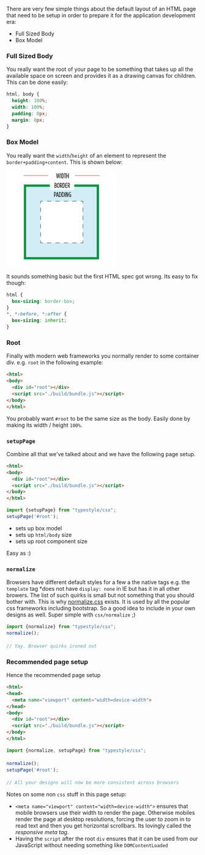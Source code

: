 There are very few simple things about the default layout of an HTML page that need to be setup in order to prepare it for the application development era:

* Full Sized Body
* Box Model

### Full Sized Body
You really want the root of your page to be something that takes up all the available space on screen and provides it as a drawing canvas for children. This can be done easily:

```css
html, body {
  height: 100%;
  width: 100%;
  padding: 0px;
  margin: 0px;
}
```

### Box Model
You really want the `width`/`height` of an element to represent the `border+padding+content`. This is shown below:

![](/images/book/borderbox.png)

It sounds something basic but the first HTML spec got wrong. Its easy to fix though:

```css
html {
  box-sizing: border-box;
}
*, *:before, *:after {
  box-sizing: inherit;
}
```

### Root
Finally with modern web frameworks you normally render to some container div. e.g. `root` in the following example:

```html
<html>
<body>
  <div id="root"></div>
  <script src="./build/bundle.js"></script>
</body>
</html>
```

You probably want `#root` to be the same size as the body. Easily done by making its width / height `100%`.

### `setupPage`
Combine all that we've talked about and we have the following page setup.

```html
<html>
<body>
  <div id="root"></div>
  <script src="./build/bundle.js"></script>
</body>
</html>
```

```ts
import {setupPage} from "typestyle/csx";
setupPage('#root');
```

* sets up box model
* sets up `html/body` size
* sets up root component size

Easy as :)

### `normalize`
Browsers have different default styles for a few a the native tags e.g. the `template` tag *does not have `display: none` in IE but has it in all other browers. The list of such quirks is small but not something that you should bother with. This is why [normalize.css] exists. It is used by all the popular css frameworks including bootstrap. So a good idea to include in your own designs as well. Super simple with `csx/normalize` ;)

```ts
import {normalize} from "typestyle/csx";
normalize();

// Yay. Browser quirks ironed out
```

### Recommended page setup

Hence the recommended page setup

```html
<html>
<head>
  <meta name="viewport" content="width=device-width">
</head>
<body>
  <div id="root"></div>
  <script src="./build/bundle.js"></script>
</body>
</html>
```

```ts
import {normalize, setupPage} from "typestyle/csx";

normalize();
setupPage('#root');

// All your designs will now be more consistent across browsers
```

Notes on some non `css` stuff in this page setup: 
* `<meta name="viewport" content="width=device-width">` ensures that mobile browsers use their width to render the page. Otherwise mobiles render the page at desktop resolutions, forcing the user to zoom in to read text and then you get horizontal scrollbars. Its lovingly called the *responsive meta tag*.
* Having the `script` after the root `div` ensures that it can be used from our JavaScript without needing something like `DOMContentLoaded`

[normalize.css]:https://github.com/necolas/normalize.css
